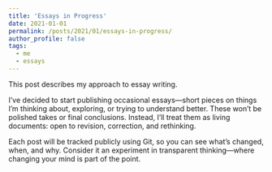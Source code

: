 ```yaml
---
title: 'Essays in Progress'
date: 2021-01-01
permalink: /posts/2021/01/essays-in-progress/
author_profile: false
tags:
  - me
  - essays
---
```


This post describes my approach to essay writing.

I’ve decided to start publishing occasional essays—short pieces on things I’m thinking about, exploring, or trying to understand better.
These won’t be polished takes or final conclusions.
Instead, I’ll treat them as living documents: open to revision, correction, and rethinking.

Each post will be tracked publicly using Git, so you can see what’s changed, when, and why.
Consider it an experiment in transparent thinking—where changing your mind is part of the point.
